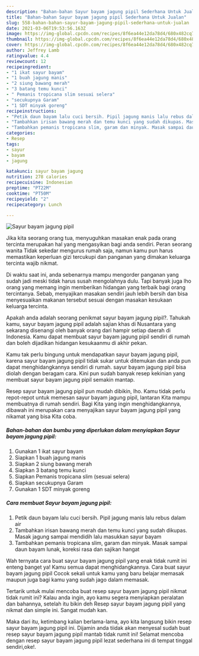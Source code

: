 ```yaml
---
description: "Bahan-bahan Sayur bayam jagung pipil Sederhana Untuk Jualan"
title: "Bahan-bahan Sayur bayam jagung pipil Sederhana Untuk Jualan"
slug: 558-bahan-bahan-sayur-bayam-jagung-pipil-sederhana-untuk-jualan
date: 2021-03-06T19:53:56.163Z
image: https://img-global.cpcdn.com/recipes/8f6ea44e12da78d4/680x482cq70/sayur-bayam-jagung-pipil-foto-resep-utama.jpg
thumbnail: https://img-global.cpcdn.com/recipes/8f6ea44e12da78d4/680x482cq70/sayur-bayam-jagung-pipil-foto-resep-utama.jpg
cover: https://img-global.cpcdn.com/recipes/8f6ea44e12da78d4/680x482cq70/sayur-bayam-jagung-pipil-foto-resep-utama.jpg
author: Jeffrey Lamb
ratingvalue: 4.4
reviewcount: 12
recipeingredient:
- "1 ikat sayur bayam"
- "1 buah jagung manis"
- "2 siung bawang merah"
- "3 batang temu kunci"
- " Pemanis tropicana slim sesuai selera"
- "secukupnya Garam"
- "1 SDT minyak goreng"
recipeinstructions:
- "Petik daun bayam lalu cuci bersih. Pipil jagung manis lalu rebus dalam air"
- "Tambahkan irisan bawang merah dan temu kunci yang sudah dikupas. Masak jagung sampai mendidih lalu masukkan sayur bayam"
- "Tambahkan pemanis tropicana slim, garam dan minyak. Masak sampai daun bayam lunak, koreksi rasa dan sajikan hangat"
categories:
- Resep
tags:
- sayur
- bayam
- jagung

katakunci: sayur bayam jagung 
nutrition: 278 calories
recipecuisine: Indonesian
preptime: "PT22M"
cooktime: "PT50M"
recipeyield: "2"
recipecategory: Lunch

---
```



![Sayur bayam jagung pipil](https://img-global.cpcdn.com/recipes/8f6ea44e12da78d4/680x482cq70/sayur-bayam-jagung-pipil-foto-resep-utama.jpg)

Jika kita seorang orang tua, menyuguhkan masakan enak pada orang tercinta merupakan hal yang mengasyikan bagi anda sendiri. Peran seorang  wanita Tidak sekedar mengurus rumah saja, namun kamu pun harus memastikan keperluan gizi tercukupi dan panganan yang dimakan keluarga tercinta wajib nikmat.

Di waktu  saat ini, anda sebenarnya mampu mengorder panganan yang sudah jadi meski tidak harus susah mengolahnya dulu. Tapi banyak juga lho orang yang memang ingin memberikan hidangan yang terbaik bagi orang tercintanya. Sebab, menyajikan masakan sendiri jauh lebih bersih dan bisa menyesuaikan makanan tersebut sesuai dengan masakan kesukaan keluarga tercinta. 



Apakah anda adalah seorang penikmat sayur bayam jagung pipil?. Tahukah kamu, sayur bayam jagung pipil adalah sajian khas di Nusantara yang sekarang disenangi oleh banyak orang dari hampir setiap daerah di Indonesia. Kamu dapat membuat sayur bayam jagung pipil sendiri di rumah dan boleh dijadikan hidangan kesukaanmu di akhir pekan.

Kamu tak perlu bingung untuk mendapatkan sayur bayam jagung pipil, karena sayur bayam jagung pipil tidak sukar untuk ditemukan dan anda pun dapat menghidangkannya sendiri di rumah. sayur bayam jagung pipil bisa diolah dengan beragam cara. Kini pun sudah banyak resep kekinian yang membuat sayur bayam jagung pipil semakin mantap.

Resep sayur bayam jagung pipil pun mudah dibikin, lho. Kamu tidak perlu repot-repot untuk memesan sayur bayam jagung pipil, lantaran Kita mampu membuatnya di rumah sendiri. Bagi Kita yang ingin menghidangkannya, dibawah ini merupakan cara menyajikan sayur bayam jagung pipil yang nikamat yang bisa Kita coba.

<!--inarticleads1-->

##### Bahan-bahan dan bumbu yang diperlukan dalam menyiapkan Sayur bayam jagung pipil:

1. Gunakan 1 ikat sayur bayam
1. Siapkan 1 buah jagung manis
1. Siapkan 2 siung bawang merah
1. Siapkan 3 batang temu kunci
1. Siapkan  Pemanis tropicana slim (sesuai selera)
1. Siapkan secukupnya Garam
1. Gunakan 1 SDT minyak goreng




<!--inarticleads2-->

##### Cara membuat Sayur bayam jagung pipil:

1. Petik daun bayam lalu cuci bersih. Pipil jagung manis lalu rebus dalam air
1. Tambahkan irisan bawang merah dan temu kunci yang sudah dikupas. Masak jagung sampai mendidih lalu masukkan sayur bayam
1. Tambahkan pemanis tropicana slim, garam dan minyak. Masak sampai daun bayam lunak, koreksi rasa dan sajikan hangat




Wah ternyata cara buat sayur bayam jagung pipil yang enak tidak rumit ini enteng banget ya! Kamu semua dapat menghidangkannya. Cara buat sayur bayam jagung pipil Cocok sekali untuk kamu yang baru belajar memasak maupun juga bagi kamu yang sudah jago dalam memasak.

Tertarik untuk mulai mencoba buat resep sayur bayam jagung pipil nikmat tidak rumit ini? Kalau anda ingin, ayo kamu segera menyiapkan peralatan dan bahannya, setelah itu bikin deh Resep sayur bayam jagung pipil yang nikmat dan simple ini. Sangat mudah kan. 

Maka dari itu, ketimbang kalian berlama-lama, ayo kita langsung bikin resep sayur bayam jagung pipil ini. Dijamin anda tiidak akan menyesal sudah buat resep sayur bayam jagung pipil mantab tidak rumit ini! Selamat mencoba dengan resep sayur bayam jagung pipil lezat sederhana ini di tempat tinggal sendiri,oke!.

